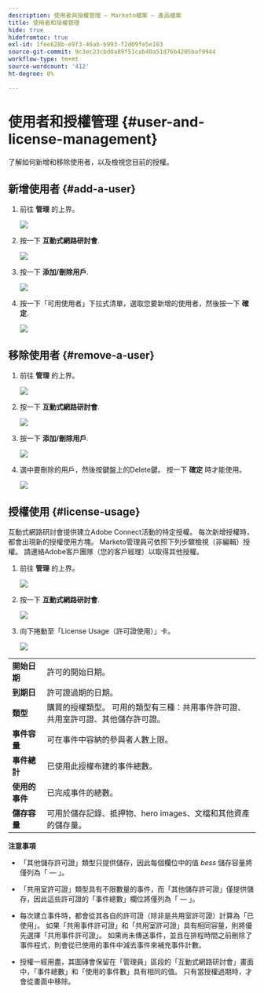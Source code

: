 ```yaml
---
description: 使用者與授權管理 — Marketo檔案 — 產品檔案
title: 使用者和授權管理
hide: true
hidefromtoc: true
exl-id: 1fee628b-e9f3-46ab-b993-f2d09fe5e183
source-git-commit: 9c3ec23cbd0a89f51cab40a51d76b4205baf9944
workflow-type: tm+mt
source-wordcount: '412'
ht-degree: 0%

---
```


# 使用者和授權管理 {#user-and-license-management}

了解如何新增和移除使用者，以及檢視您目前的授權。

## 新增使用者 {#add-a-user}

1. 前往 **管理** 的上界。

   ![](assets/user-and-license-management-1.png)

1. 按一下 **互動式網路研討會**.

   ![](assets/user-and-license-management-2.png)

1. 按一下 **添加/刪除用戶**.

   ![](assets/user-and-license-management-3.png)

1. 按一下「可用使用者」下拉式清單，選取您要新增的使用者，然後按一下 **確定**.

   ![](assets/user-and-license-management-4.png)

## 移除使用者 {#remove-a-user}

1. 前往 **管理** 的上界。

   ![](assets/user-and-license-management-5.png)

1. 按一下 **互動式網路研討會**.

   ![](assets/user-and-license-management-6.png)

1. 按一下 **添加/刪除用戶**.

   ![](assets/user-and-license-management-7.png)

1. 選中要刪除的用戶，然後按鍵盤上的Delete鍵。 按一下 **確定** 時才能使用。

   ![](assets/user-and-license-management-8.png)

## 授權使用 {#license-usage}

互動式網路研討會提供建立Adobe Connect活動的特定授權。 每次新增授權時，都會出現新的授權使用方塊。 Marketo管理員可依照下列步驟檢視（非編輯）授權。 請連絡Adobe客戶團隊（您的客戶經理）以取得其他授權。

1. 前往 **管理** 的上界。

   ![](assets/user-and-license-management-9.png)

1. 按一下 **互動式網路研討會**.

   ![](assets/user-and-license-management-10.png)

1. 向下捲動至「License Usage（許可證使用）」卡。

   ![](assets/user-and-license-management-11.png)

<table> 
  <tr> 
   <td><b>開始日期</b></td>
   <td>許可的開始日期。</td>
  </tr>
  <tr> 
   <td><b>到期日</b></td>
   <td>許可證過期的日期。</td>
  </tr>
  <tr> 
   <td><b>類型</b></td>
   <td>購買的授權類型。 可用的類型有三種：共用事件許可證、共用室許可證、其他儲存許可證。</td>
  </tr>
  <tr> 
   <td><b>事件容量</b></td>
   <td>可在事件中容納的參與者人數上限。</td>
  </tr>
  <tr> 
   <td><b>事件總計</b></td>
   <td>已使用此授權布建的事件總數。</td>
  </tr>
  <tr> 
   <td><b>使用的事件</b></td>
   <td>已完成事件的總數。</td>
  </tr>
  <tr> 
   <td><b>儲存容量</b></td>
   <td>可用於儲存記錄、抵押物、hero images、文檔和其他資產的儲存量。</td>
  </tr>
  </tbody>
</table>

**注意事項**

* 「其他儲存許可證」類型只提供儲存，因此每個欄位中的值 _bess_ 儲存容量將僅列為「 — 」。

* 「共用室許可證」類型具有不限數量的事件，而「其他儲存許可證」僅提供儲存，因此這些許可證的「事件總數」欄位將僅列為「 — 」。

* 每次建立事件時，都會從其各自的許可證（除非是共用室許可證）計算為「已使用」。 如果「共用事件許可證」和「共用室許可證」具有相同容量，則將優先選擇「共用事件許可證」。 如果尚未傳送事件，並且在排程時間之前刪除了事件程式，則會從已使用的事件中減去事件來補充事件計數。

* 授權一經用盡，其圖磚會保留在「管理員」區段的「互動式網路研討會」畫面中，「事件總數」和「使用的事件數」具有相同的值。 只有當授權過期時，才會從畫面中移除。
